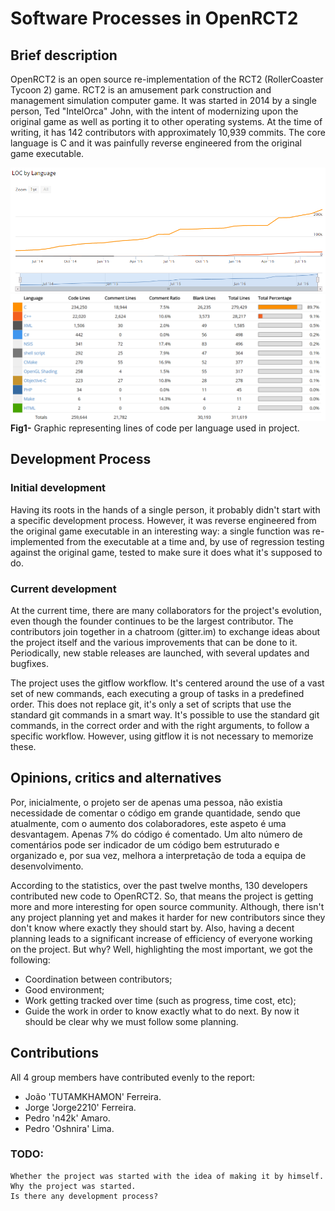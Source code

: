 # Software Processes in OpenRCT2

## Brief description
OpenRCT2 is an open source re-implementation of the RCT2 (RollerCoaster Tycoon 2) game. RCT2 is an amusement park construction and management simulation computer game.
It was started in 2014 by a single person, Ted "IntelOrca" John, with the intent of modernizing upon the original game as well as porting it to other operating systems.
At the time of writing, it has 142 contributors with approximately 10,939 commits.
The core language is C and it was painfully reverse engineered from the original game executable.

![alt tag](https://github.com/n42k/OpenRCT2/blob/783b5911df1de6a34f0d7713f8033c74a9e8b654/reports/Images/Languages%20Graphical1.png)
![alt tag](https://raw.githubusercontent.com/n42k/OpenRCT2/develop/reports/Images/1.png)
**Fig1-** Graphic representing lines of code per language used in project. 

## Development Process
### Initial development
Having its roots in the hands of a single person, it probably didn't start with a specific development process. However, it was reverse engineered from the original game executable in an interesting way: a single function was re-implemented from the executable at a time and, by use of regression testing against the original game, tested to make sure it does what it's supposed to do.

### Current development
At the current time, there are many collaborators for the project's evolution, even though the founder continues to be the largest contributor. The contributors join together in a chatroom (gitter.im) to exchange ideas about the project itself and the various improvements that can be done to it.
Periodically, new stable releases are launched, with several updates and bugfixes.

The project uses the gitflow workflow. It's centered around the use of a vast set of new commands, each executing a group of tasks in a predefined order. This does not replace git, it's only a set of scripts that use the standard git commands in a smart way. It's possible to use the standard git commands, in the correct order and with the right arguments, to follow a specific workflow. However, using gitflow it is not necessary to memorize these.

## Opinions, critics and alternatives
Por, inicialmente, o projeto ser de apenas uma pessoa, não existia necessidade de comentar o código em grande quantidade, sendo que atualmente, com o aumento dos colaboradores, este aspeto é uma desvantagem. Apenas 7% do código é comentado. Um alto número de comentários pode ser indicador de um código bem estruturado e organizado e, por sua vez, melhora a interpretação de toda a equipa de desenvolvimento. 

According to the statistics, over the past twelve months, 130 developers contributed new code to OpenRCT2. So, that means the project is getting more and more interesting for open source community. Although, there isn't any project planning yet and makes it harder for new contributors since they don't know where exactly they should start by.
Also, having a decent planning leads to a significant increase of efficiency of everyone working on the project. But why? Well, highlighting the most important, we got the following:
* Coordination between contributors;
* Good environment;
* Work getting tracked over time (such as progress, time cost, etc);
* Guide the work in order to know exactly what to do next.
By now it should be clear why we must follow some planning.

## Contributions
All 4 group members have contributed evenly to the report:

* João 'TUTAMKHAMON' Ferreira.
* Jorge 'Jorge2210' Ferreira.
* Pedro 'n42k' Amaro.
* Pedro 'Oshnira' Lima.

### TODO:
	Whether the project was started with the idea of making it by himself.
	Why the project was started.
	Is there any development process?
